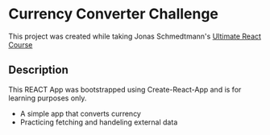 # Currency Converter Challenge

This project was created while taking Jonas Schmedtmann's [Ultimate React Course](https://www.udemy.com/course/the-ultimate-react-course/)

## Description

This REACT App was bootstrapped using Create-React-App and is for learning purposes only.

- A simple app that converts currency
- Practicing fetching and handeling external data
